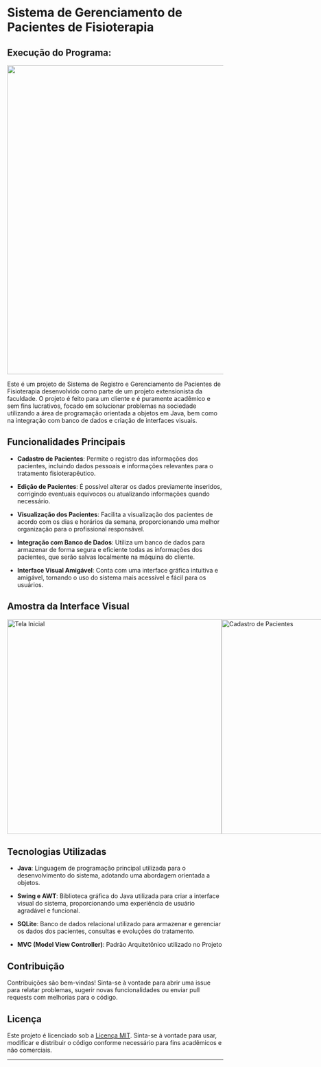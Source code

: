 # Sistema de Gerenciamento de Pacientes de Fisioterapia

## Execução do Programa:
  
<p align="center">
  <a href="https://www.youtube.com/watch?v=d6Is6V5wG5Q" target = "_blank">
    <img src="https://github.com/LMolinaro01/Gerenciamento-de-Pacientes/assets/126402616/547346ec-0e9c-4826-927a-aff52f204d65", width= 720px>
  </a>
</p>


Este é um projeto de Sistema de Registro e Gerenciamento de Pacientes de Fisioterapia desenvolvido como parte de um projeto extensionista da faculdade. O projeto é feito para um cliente e é puramente acadêmico e sem fins lucrativos, focado em solucionar problemas na sociedade utilizando a área de programação orientada a objetos em Java, bem como na integração com banco de dados e criação de interfaces visuais.


## Funcionalidades Principais

- **Cadastro de Pacientes**: Permite o registro das informações dos pacientes, incluindo dados pessoais e informações relevantes para o tratamento fisioterapêutico.

- **Edição de Pacientes**: É possível alterar os dados previamente inseridos, corrigindo eventuais equívocos ou atualizando informações quando necessário.

- **Visualização dos Pacientes**: Facilita a visualização dos pacientes de acordo com os dias e horários da semana, proporcionando uma melhor organização para o profissional responsável.

- **Integração com Banco de Dados**: Utiliza um banco de dados para armazenar de forma segura e eficiente todas as informações dos pacientes, que serão salvas localmente na máquina do cliente.

- **Interface Visual Amigável**: Conta com uma interface gráfica intuitiva e amigável, tornando o uso do sistema mais acessível e fácil para os usuários.

## Amostra da Interface Visual

<div style="display: flex; justify-content: space-around;">
    <img src="https://github.com/LMolinaro01/Gerenciamento-de-Pacientes/assets/126402616/3e0fc6a5-420c-4a29-bc36-38e84405e6d6" alt="Tela Inicial" style="width: 500px; height: auto;">
    <img src="https://github.com/LMolinaro01/Gerenciamento-de-Pacientes/assets/126402616/a8b49bbe-4c1d-447a-959e-2ed311eddafc" alt="Cadastro de Pacientes" style="width: 500px; height: auto;">
    <img src="https://github.com/LMolinaro01/Gerenciamento-de-Pacientes/assets/126402616/2d642e3f-a001-4765-a738-f417088807ee" alt="Visualização de Pacientes" style="width: 500px; height: auto;">
    <img src="https://github.com/LMolinaro01/Gerenciamento-de-Pacientes/assets/126402616/e88c29a0-8e85-4faf-9ccf-6a0a662375a0" alt="Integração com Banco de Dados" style="width: 500px; height: auto;">
    <img src="https://github.com/LMolinaro01/Gerenciamento-de-Pacientes/assets/126402616/f7fed49f-1695-4e86-b0d4-10edcf8b978c" alt="Interface Visual Amigável" style="width: 500px; height: auto;">
    <img src="https://github.com/LMolinaro01/Gerenciamento-de-Pacientes/assets/126402616/8ea4b5ad-f5fa-4a34-a7f6-af229260f1f3" alt="Interface Visual Amigável" style="width: 500px; height: auto;">
    

</div>



## Tecnologias Utilizadas

- **Java**: Linguagem de programação principal utilizada para o desenvolvimento do sistema, adotando uma abordagem orientada a objetos.

- **Swing e AWT**: Biblioteca gráfica do Java utilizada para criar a interface visual do sistema, proporcionando uma experiência de usuário agradável e funcional.

- **SQLite**: Banco de dados relacional utilizado para armazenar e gerenciar os dados dos pacientes, consultas e evoluções do tratamento.

- **MVC (Model View Controller)**: Padrão Arquitetônico utilizado no Projeto 

## Contribuição

Contribuições são bem-vindas! Sinta-se à vontade para abrir uma issue para relatar problemas, sugerir novas funcionalidades ou enviar pull requests com melhorias para o código.

## Licença

Este projeto é licenciado sob a [Licença MIT](LICENSE). Sinta-se à vontade para usar, modificar e distribuir o código conforme necessário para fins acadêmicos e não comerciais.

---
